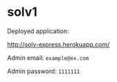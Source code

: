 # solv1

Deployed application:

http://solv-express.herokuapp.com/

Admin email: `example@ex.com`

Admin password: `1111111`
